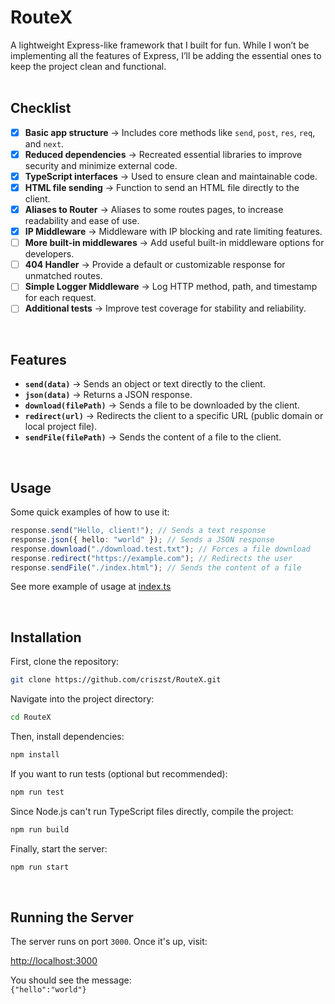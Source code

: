 # RouteX

A lightweight Express-like framework that I built for fun. While I won’t be implementing all the features of Express, I’ll be adding the essential ones to keep the project clean and functional.  
<br/>

## Checklist  

- [x] **Basic app structure** → Includes core methods like `send`, `post`, `res`, `req`, and `next`.  
- [x] **Reduced dependencies** → Recreated essential libraries to improve security and minimize external code.  
- [x] **TypeScript interfaces** → Used to ensure clean and maintainable code.  
- [x] **HTML file sending** → Function to send an HTML file directly to the client. 
- [x] **Aliases to Router** -> Aliases to some routes pages, to increase readability and ease of use.
- [x] **IP Middleware** → Middleware with IP blocking and rate limiting features.  
- [ ] **More built-in middlewares** → Add useful built-in middleware options for developers.  
- [ ] **404 Handler** → Provide a default or customizable response for unmatched routes.  
- [ ] **Simple Logger Middleware** → Log HTTP method, path, and timestamp for each request.  
- [ ] **Additional tests** → Improve test coverage for stability and reliability.

<br/>

## Features  

- **`send(data)`** → Sends an object or text directly to the client.  
- **`json(data)`** → Returns a JSON response.  
- **`download(filePath)`** → Sends a file to be downloaded by the client.  
- **`redirect(url)`** → Redirects the client to a specific URL (public domain or local project file).  
- **`sendFile(filePath)`** → Sends the content of a file to the client.  

</br>

## Usage  

Some quick examples of how to use it:  

```ts
response.send("Hello, client!"); // Sends a text response  
response.json({ hello: "world" }); // Sends a JSON response  
response.download("./download.test.txt"); // Forces a file download  
response.redirect("https://example.com"); // Redirects the user  
response.sendFile("./index.html"); // Sends the content of a file  
```

See more example of usage at <a href="src/index.ts">index.ts</a>

</br>

## Installation  

First, clone the repository:  

```sh
git clone https://github.com/criszst/RouteX.git
```

Navigate into the project directory:  

```sh
cd RouteX
```

Then, install dependencies:  

```sh
npm install
```

If you want to run tests (optional but recommended):  

```sh
npm run test
```

Since Node.js can't run TypeScript files directly, compile the project:  

```sh
npm run build
```

Finally, start the server:  

```sh
npm run start
```

<br/>

## Running the Server  

The server runs on port `3000`. Once it's up, visit:  

[http://localhost:3000](http://localhost:3000)  

You should see the message:  
`{"hello":"world"}`  
